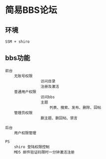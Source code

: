 # 简易BBS论坛
  
## 环境
    SSM + shiro  
## bbs功能
    前台
        无账号权限
                    访问目录
                    注册及激活
        普通用户权限
                    访问bbs
                    主题
                        列表、搜索、发布、删除、回帖
        管理员权限
                    删主题、删回帖、禁言       
                                                      
    后台
        用户权限管理
        
    PS
        shiro 登陆权限控制
        MD5 邮件验证码限时一分钟激活注册
    